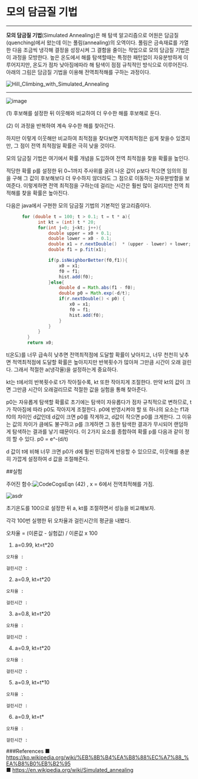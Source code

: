 # 모의 담금질 기법
***
**모의 담금질 기법**(Simulated Annealing)은 해 탐색 알고리즘으로 어원은 담금질(quenching)에서 왔는데 이는 풀림(annealing)의 오역이다.
풀림은 금속재료를 가열한 다음 조금씩 냉각해 결정을 성장시켜 그 결함을 줄이는 작업으로 모의 담금질 기법은 이 과정을 모방한다.
높은 온도에서 해를 탐색할때는 특정한 패턴없이 자유분방하게 이루어지지만, 온도가 점차 낮아짐에따라 해 탐색이 점점 규칙적인 방식으로 이루어진다.
아래의 그림은 담금질 기법을 이용해 전역최적해를 구하는 과정이다.


![Hill_Climbing_with_Simulated_Annealing](https://user-images.githubusercontent.com/82091824/120922713-aad85400-c705-11eb-9a9a-74e07b66f818.gif)
****

![image](https://user-images.githubusercontent.com/82091824/121193672-00009b00-c8a9-11eb-91a2-2dc8c25929cb.png)


(1) 후보해를 설정한 뒤 이웃해와 비교하여 더 우수한 해를 후보해로 둔다.

(2) 이 과정을 반복하여 계속 우수한 해를 찾아간다.

하지만 이렇게 이웃해만 비교하여 최적점을 찾다보면 지역최적점은 쉽게 찾을수 있겠지만, 그 점이 전역 최적점일 확률은 극히 낮을 것이다.

모의 담금질 기법은 여기에서 확률 개념을 도입하여 전역 최적점을 찾을 확률을 높인다.

적당한 확률 p를 설정한 뒤 0~1까지 주사위를 굴려 나온 값이 p보다 작으면 임의의 점을 구해 그 값이 후보해보다 더 우수하지 않더라도 그 점으로
이동하는 자유분방함을 보여준다. 이렇게하면 전역 최적점을 구하는데 걸리는 시간은 훨씬 많이 걸리지만 전역 최적해를 찾을 확률은
높아진다.


다음은 java에서 구현한 모의 담금질 기법의 기본적인 알고리즘이다.
```java 
      for (double t = 100; t > 0.1; t = t * a){
            int kt = (int) t * 20;
            for(int j=0; j<kt; j++){
                double upper = x0 + 0.1;
                double lower = x0 - 0.1;
                double x1 = r.nextDouble()  * (upper - lower) + lower;
                double f1 = p.fit(x1);

                if(p.isNeighborBetter(f0,f1)){
                    x0 = x1;
                    f0 = f1;
                    hist.add(f0);
                }else{
                    double d = Math.abs(f1 - f0);
                    double p0 = Math.exp(-d/t);
                    if(r.nextDouble() < p0) {
                        x0 = x1;
                        f0 = f1;
                        hist.add(f0);
                    }
                }
            }
        }
        return x0;
```

t(온도)를 너무 급속히 낮추면 전역최적점에 도달할 확률이 낮아지고, 너무 천천히 낮추면 적역최적점에 도달할 확률은 높아지지만
반복횟수가 많아져 그만큼 시간이 오래 걸린다. 그래서 적절한 a(냉각율)을 설정하는게 중요하다.

kt는 t에서의 반복횟수로 t가 작아질수록, kt 또한 작아지게 조절한다. 만약 kt의 값이 크면 그만큼 시간이 오래걸리므로 적절한 값을
실험을 통해 찾아준다.

p0는 자유롭게 탐색할 확률로 초기에는 탐색이 자유롭다가 점차 규칙적으로 변하므로, t가 작아짐에 따라 p0도 작아지게 조절한다.
p0에 반영시켜야 할 또 하나의 요소는 f1과 f0의 차이인 d값인데 d값이 크면 p0를 작게하고, d값이 작으면 p0를 크게한다. 그 이유는
값의 차이가 큼에도 불구하고 p를 크게하면 그 동한 탐색한 결과가 무시되어 랜덤하게 탐색하는 결과를 낳기 떄문이다. 이 2가지 요소를 종합하여
확률 p를 다음과 같이 정의 할 수 있다. p0 = e^-(d/t)

d 값이 t에 비해 너무 크면 p0가 d에 훨씬 민감하게 반응할 수 있으므로, 이웃해를 충분히 가깝게 설정하여 d 값을 조절해준다.

##실험

주어진 함수:![CodeCogsEqn (42)](https://user-images.githubusercontent.com/82091824/121331635-07c84a00-c952-11eb-89ed-42423266a8ca.gif)
, x = 6에서 전역최적해를 가짐.

![asdr](https://user-images.githubusercontent.com/82091824/121332846-34c92c80-c953-11eb-8467-dd483d0a69d6.png)

초기온도를 100으로 설정한 뒤 a, kt를 조절하면서 성능을 비교해보자.

각각 100번 실행한 뒤 오차율과 걸린시간의 평균을 내봤다.

오차율 = (이론값 - 실험값) / 이론값 x 100

1. a=0.99, kt=t*20

```
오차율 :

걸린시간 :
```

2. a=0.9, kt=t*20

```
오차율 :

걸린시간 :
```

3. a=0.8, kt=t*20

```
오차율 :

걸린시간 :
```

4. a=0.9, kt=t*20

```
오차율 :

걸린시간 :
```

5. a=0.9, kt=t*10

```
오차율 :

걸린시간 :
```

6. a=0.9, kt=t*

```
오차율 :

걸린시간 :
```

###References
■ https://ko.wikipedia.org/wiki/%EB%8B%B4%EA%B8%88%EC%A7%88_%EA%B8%B0%EB%B2%95   
■ https://en.wikipedia.org/wiki/Simulated_annealing

